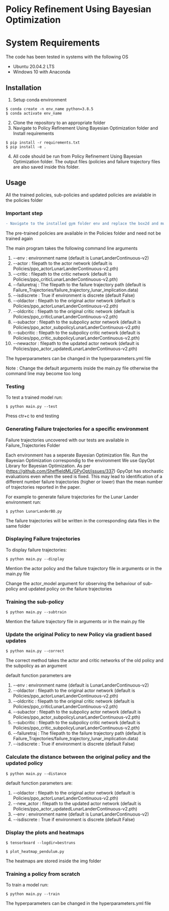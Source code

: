 # Policy Refinement Using Bayesian Optimization

# System Requirements

The code has been tested in systems with the following OS

- Ubuntu 20.04.2 LTS
- Windows 10 with Anaconda

## Installation

1. Setup conda environment

```
$ conda create -n env_name python=3.8.5
$ conda activate env_name
```
2. Clone the repository to an appropriate folder
3. Navigate to Policy Refinement Using Bayesian Optimization folder and Install requirements

```
$ pip install -r requirements.txt
$ pip install -e .
```

4. All code should be run from Policy Refinement Using Bayesian Optimization folder. The output files (policies and failure trajectory files are also saved inside this folder.

## Usage

All the trained policies, sub-policies and updated policies are avialable in the policies folder

### Important step

```diff
- Navigate to the installed gym folder env and replace the box2d and mujoco folders with the ones inside the env folder of this repository. We have changed some private variables to class variables to acceess them from outside.
```


The pre-trained policies are available in the Policies folder and need not be trained again

The main program takes the following command line arguments

1) --env : environment name (default is LunarLanderContinuous-v2)
2) --actor : filepath to the actor network (default is Policies/ppo_actorLunarLanderContinuous-v2.pth)
3) --critic : filepath to the critic network (default is Policies/ppo_criticLunarLanderContinuous-v2.pth)
4) --failuretraj : The filepath to the failure trajectory path (default is Failure_Trajectories/failure_trajectory_lunar_implication.data)
5) --isdiscrete : True if environment is discrete (default False)
6) --oldactor : filepath to the original actor network (default is Policies/ppo_actorLunarLanderContinuous-v2.pth)
7) --oldcritic : filepath to the original critic network (default is Policies/ppo_criticLunarLanderContinuous-v2.pth)
8) --subactor : filepath to the subpolicy actor network (default is Policies/ppo_actor_subpolicyLunarLanderContinuous-v2.pth)
9) --subcritic : filepath to the subpolicy critic network (default is Policies/ppo_critic_subpolicyLunarLanderContinuous-v2.pth)
10) --newactor : filepath to the updated actor network (default is Policies/ppo_actor_updatedLunarLanderContinuous-v2.pth)

The hyperparameters can be changed in the hyperparameters.yml file


Note : Change the default arguments inside the main.py file otherwise the command line may become too long


### Testing

To test a trained model run:

```
$ python main.py --test
```

Press ctr+c to end testing

### Generating Failure trajectories for a specific environment

Failure trajectories uncovered with our tests are available in Failure_Trajectories Folder

Each environment has a seperate Bayesian Optimization file. Run the Bayesian Optimization correspondig to the environment
We use GpyOpt Library for Bayesian Optimization. As per (https://github.com/SheffieldML/GPyOpt/issues/337) GpyOpt has stochastic evaluations even when the seed is fixed.
This may lead to identification of a different number failure trajectories (higher or lower) than the mean number of trajectories reported in the paper.

For example to generate failure trajectories for the Lunar Lander environment run:

```
$ python LunarLanderBO.py
```

The failure trajectories will be written in the corresponding data files in the same folder

### Displaying Failure trajectories

To display failure trajectories:

```
$ python main.py --display
```
Mention the actor policy and the failure trajectory file in arguments or in the main.py file

Change the actor_model argument for observing the behaviour of sub-policy and updated policy on the failure trajectories


### Training the sub-policy

```
$ python main.py --subtrain
```

Mention the failure trajectory file in arguments or in the main.py file

### Update the original Policy to new Policy via gradient based updates

```
$ python main.py --correct
```
The correct method takes the actor and critic networks of the old policy and the subpolicy as an argument

default function parameters are 
1) --env : environment name (default is LunarLanderContinuous-v2)
2) --oldactor : filepath to the original actor network (default is Policies/ppo_actorLunarLanderContinuous-v2.pth)
3) --oldcritic : filepath to the original critic network (default is Policies/ppo_criticLunarLanderContinuous-v2.pth)
4) --subactor : filepath to the subpolicy actor network (default is Policies/ppo_actor_subpolicyLunarLanderContinuous-v2.pth)
5) --subcritic : filepath to the subpolicy critic network (default is Policies/ppo_critic_subpolicyLunarLanderContinuous-v2.pth)
6) --failuretraj : The filepath to the failure trajectory path (default is Failure_Trajectories/failure_trajectory_lunar_implication.data)
7) --isdiscrete : True if environment is discrete (default False)

### Calculate the distance between the original policy and the updated policy

```
$ python main.py --distance
```
default function parameters are:
1) --oldactor : filepath to the original actor network (default is Policies/ppo_actorLunarLanderContinuous-v2.pth)
2) --new_actor : filepath to the updated actor network (default is Policies/ppo_actor_updatedLunarLanderContinuous-v2.pth)
3) --env : environment name (default is LunarLanderContinuous-v2)
4) --isdiscrete : True if environment is discrete (default False)


### Display the plots and heatmaps

```
$ tensorboard --logdir=bestruns
```
```
$ plot_heatmap_pendulum.py
```

The heatmaps are stored inside the img folder

### Training a policy from scratch

To train a model run:

```
$ python main.py --train
```
The hyperparameters can be changed in the hyperparameters.yml file
